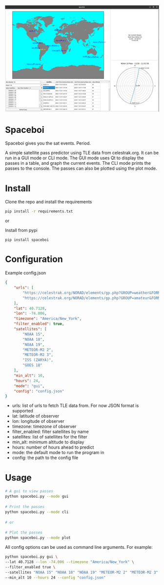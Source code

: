 ![spaceboi](cover.png)


# Spaceboi

Spaceboi gives you the sat events. Period.

A simple satellite pass predictor using TLE data from celestrak.org. It can be
run in a GUI mode or CLI mode. The GUI mode uses Qt to display the passes in a
table, and graph the current events. The CLI mode prints the passes to the
console. The passes can also be plotted using the plot mode.

# Install

Clone the repo and install the requirements

```bash
pip install -r requirements.txt
```

or 

Install from pypi
```
pip install spaceboi
```


# Configuration

Example config.json
```json
{
    "urls": [
        "https://celestrak.org/NORAD/elements/gp.php?GROUP=weather&FORMAT=json",
        "https://celestrak.org/NORAD/elements/gp.php?GROUP=amateur&FORMAT=json",
    ],
    "lat": 40.7128,
    "lon": -74.006,
    "timezone": "America/New_York",
    "filter_enabled": true,
    "satellites": [
        "NOAA 15",
        "NOAA 18",
        "NOAA 19",
        "METEOR-M2 2",
        "METEOR-M2 3",
        "ISS (ZARYA)",
        "GOES 18"
    ],
    "min_alt": 10,
    "hours": 24,
    "mode": "gui",
    "config": "config.json"
}
```

- urls: list of urls to fetch TLE data from. For now JSON format is supported
- lat: latitude of observer
- lon: longitude of observer
- timezone: timezone of observer
- filter_enabled: filter satellites by name
- satellites: list of satellites for the filter
- min_alt: minimum altitude to display
- hours: number of hours ahead to predict
- mode: the default mode to run the program in
- config: the path to the config file

# Usage

```bash
# A gui to view passes
python spaceboi.py --mode gui

# Print the passes
python spaceboi.py --mode cli

# or

# Plot the passes
python spaceboi.py --mode plot
```

All config options can be used as command line arguments. For example:

```bash
python spaceboi.py gui \
--lat 40.7128 --lon -74.006 --timezone "America/New_York" \
--filter_enabled true \
--satellites "NOAA 15" "NOAA 18" "NOAA 19" "METEOR-M2 2" "METEOR-M2 3" "ISS (ZARYA)" "GOES 18" \
--min_alt 10 --hours 24 --config "config.json"
```
